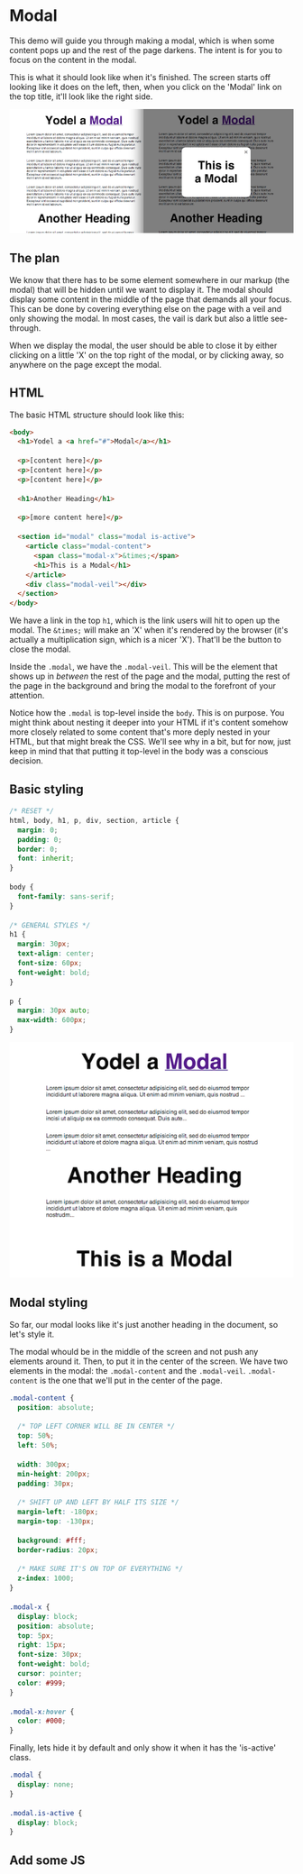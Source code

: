 # Modal

This demo will guide you through making a modal, which is when some content
pops up and the rest of the page darkens. The intent is for you to focus
on the content in the modal.

This is what it should look like when it's finished. The screen starts off
looking like it does on the left, then, when you click on the 'Modal' link on
the top title, it'll look like the right side.

![Finished](./finished.png)

## The plan

We know that there has to be some element somewhere in our markup (the modal)
that will be hidden until we want to display it. The modal should display some
content in the middle of the page that demands all your focus. This can be done
by covering everything else on the page with a veil and only showing the modal.
In most cases, the vail is dark but also a little see-through.

When we display the modal, the user should be able to close it by either
clicking on a little 'X' on the top right of the modal, or by clicking
away, so anywhere on the page except the modal.

## HTML

The basic HTML structure should look like this:

```html
<body>
  <h1>Yodel a <a href="#">Modal</a></h1>

  <p>[content here]</p>
  <p>[content here]</p>
  <p>[content here]</p>

  <h1>Another Heading</h1>

  <p>[more content here]</p>

  <section id="modal" class="modal is-active">
    <article class="modal-content">
      <span class="modal-x">&times;</span>
      <h1>This is a Modal</h1>
    </article>
    <div class="modal-veil"></div>
  </section>
</body>
```

We have a link in the top `h1`, which is the link users will hit to open
up the modal. The `&times;` will make an 'X' when it's rendered by the
browser (it's actually a multiplication sign, which is a nicer 'X').
That'll be the button to close the modal.

Inside the `.modal`, we have the `.modal-veil`. This will be the element
that shows up in *between* the rest of the page and the modal, putting
the rest of the page in the background and bring the modal to the forefront
of your attention.

Notice how the `.modal` is top-level inside the `body`. This is on purpose.
You might think about nesting it deeper into your HTML if it's content
somehow more closely related to some content that's more deply nested in
your HTML, but that might break the CSS. We'll see why in a bit, but for
now, just keep in mind that that putting it top-level in the body was a
conscious decision.

## Basic styling

```css
/* RESET */
html, body, h1, p, div, section, article {
  margin: 0;
  padding: 0;
  border: 0;
  font: inherit;
}

body {
  font-family: sans-serif;
}

/* GENERAL STYLES */
h1 {
  margin: 30px;
  text-align: center;
  font-size: 60px;
  font-weight: bold;
}

p {
  margin: 30px auto;
  max-width: 600px;
}
```

![General styling](./general-styling.png)

## Modal styling

So far, our modal looks like it's just another heading in the document, so let's style it.

The modal whould be in the middle of the screen and not push any elements around it. Then, to put it in the center of the screen. We have two elements in the modal: the `.modal-content` and the `.modal-veil`. `.modal-content` is the one that we'll put in the center of the page.

```css
.modal-content {
  position: absolute;

  /* TOP LEFT CORNER WILL BE IN CENTER */
  top: 50%;
  left: 50%;

  width: 300px;
  min-height: 200px;
  padding: 30px;

  /* SHIFT UP AND LEFT BY HALF ITS SIZE */
  margin-left: -180px;
  margin-top: -130px;

  background: #fff;
  border-radius: 20px;

  /* MAKE SURE IT'S ON TOP OF EVERYTHING */
  z-index: 1000;
}

.modal-x {
  display: block;
  position: absolute;
  top: 5px;
  right: 15px;
  font-size: 30px;
  font-weight: bold;
  cursor: pointer;
  color: #999;
}

.modal-x:hover {
  color: #000;
}

```

Finally, lets hide it by default and only show it when it has the 'is-active' class.

```css
.modal {
  display: none;
}

.modal.is-active {
  display: block;
}
```


## Add some JS




